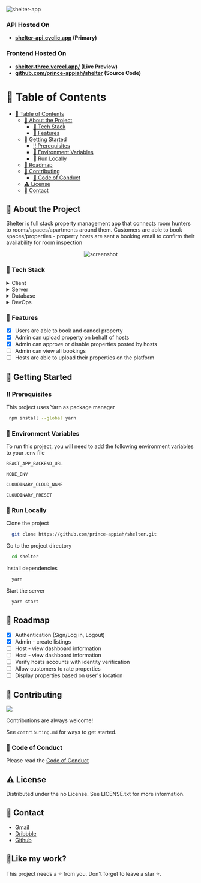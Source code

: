 ![shelter-app](https://socialify.git.ci/prince-appiah/shelter/image?descriptionEditable=&font=Inter&forks=1&issues=1&language=1&name=1&owner=1&pattern=Circuit%20Board&pulls=1&stargazers=1&theme=Dark)

<!-- ### [🌐 Website](https://room-finder-api.herokuapp.com/docs/) | [📹 Demo Video](https://www.youtube.com/watch?v=bUAAgfGOfYg) -->

### API Hosted On

- **[shelter-api.cyclic.app](https://shelter-api.cyclic.app/docs/) (Primary)**

### Frontend Hosted On

- **[shelter-three.vercel.app/](https://shelter-three.vercel.app/) (Live Preview)**
- **[github.com/prince-appiah/shelter](https://github.com/prince-appiah/shelter) (Source Code)**

<!-- Table of Contents -->

# :notebook_with_decorative_cover: Table of Contents

- [:notebook_with_decorative_cover: Table of Contents](#notebook_with_decorative_cover-table-of-contents)
  - [:star2: About the Project](#star2-about-the-project)
    - [:space_invader: Tech Stack](#space_invader-tech-stack)
    - [:dart: Features](#dart-features)
  - [:toolbox: Getting Started](#toolbox-getting-started)
    - [:bangbang: Prerequisites](#bangbang-prerequisites)
    - [:key: Environment Variables](#key-environment-variables)
    - [:running: Run Locally](#running-run-locally)
  - [:compass: Roadmap](#compass-roadmap)
  - [:wave: Contributing](#wave-contributing)
    - [:scroll: Code of Conduct](#scroll-code-of-conduct)
  - [:warning: License](#warning-license)
  - [:handshake: Contact](#handshake-contact)

<!-- About the Project -->

## :star2: About the Project

Shelter is full stack property management app that connects room hunters to rooms/spaces/apartments around them. Customers are able to book spaces/properties - property hosts are sent a booking email to confirm their availability for room inspection

<div align="center"> 
  <img src="https://res.cloudinary.com/ddnozuc0s/image/upload/v1662229561/portfolio/shelter-frontend_hqsxy9.png" alt="screenshot" />
  
</div>
 
<!-- TechStack -->

### :space_invader: Tech Stack

<details>
  <summary>Client</summary>
  <ul>
    <li><a href="https://www.typescriptlang.org/">Typescript</a></li>
    <li><a href="https://reactjs.org/">React.js</a></li>
    <li><a href="https://redux-toolkit.js.org">Redux Toolkit</a></li>
    <li><a href="https://github.com/rt2zz/redux-persist#readme">Redux Persist</a></li>
    <li><a href="https://chakra-ui.com">Chakra UI</a></li>
    <li><a href="https://axios-http.com">Axios</a></li>
    <li><a href="https://formik.org/">Formik</a></li>
    <li><a href="https://github.com/jquense/yup">Yup</a></li>
  </ul>
</details>

<details>
  <summary>Server</summary>
  <ul>
   <li><a href="https://expressjs.com/">Express.js</a></li>
    <li><a href="https://github.com/expressjs/cors#readme">CORS</a></li>
    <li><a href="https://helmetjs.github.io">Helmet</a></li>
    <li><a href="https://mongoosejs.com">Mongoose ORM</a></li>
    <li><a href="https://nodemailer.com/">Node Mailer</a></li>
    <li><a href="https://github.com/auth0/node-jsonwebtoken">JSON Webtoken</a></li>
    <li><a href="https://github.com/getsentry/sentry-javascript">Sentry</a></li>
    <li><a href="https://cloudinary.com/">Cloudinary</a></li>
    
  </ul>
</details>

<details>
<summary>Database</summary>
  <ul>
    <li><a href="https://www.mongodb.com/">MongoDB</a></li>
  </ul>
</details>

<details>
<summary>DevOps</summary>
  <ul>
    <li><a href="https://www.heroku.com/">Heroku</a></li>
  </ul>
</details>

<!-- Features -->

### :dart: Features

- [x] Users are able to book and cancel property
- [x] Admin can upload property on behalf of hosts
- [x] Admin can approve or disable properties posted by hosts
- [ ] Admin can view all bookings
- [ ] Hosts are able to upload their properties on the platform

<!-- Getting Started -->

## :toolbox: Getting Started

<!-- Prerequisites -->

### :bangbang: Prerequisites

This project uses Yarn as package manager

```bash
 npm install --global yarn
```

<!-- Env Variables -->

### :key: Environment Variables

To run this project, you will need to add the following environment variables to your .env file

`REACT_APP_BACKEND_URL`

`NODE_ENV`

`CLOUDINARY_CLOUD_NAME`

`CLOUDINARY_PRESET`

<!-- Run Locally -->

### :running: Run Locally

Clone the project

```bash
  git clone https://github.com/prince-appiah/shelter.git
```

Go to the project directory

```bash
  cd shelter
```

Install dependencies

```bash
  yarn
```

Start the server

```bash
  yarn start
```

<!-- Roadmap -->

## :compass: Roadmap

- [x] Authentication (Sign/Log in, Logout)
- [x] Admin - create listings
- [ ] Host - view dashboard information
- [ ] Host - view dashboard information
- [ ] Verify hosts accounts with identity verification
- [ ] Allow customers to rate properties
- [ ] Display properties based on user's location

<!-- Contributing -->

## :wave: Contributing

<a href="https://github.com/prince-appiah/shelter/graphs/contributors">
  <img src="https://contrib.rocks/image?repo=prince-appiah/shelter" />
</a>

Contributions are always welcome!

See `contributing.md` for ways to get started.

<!-- Code of Conduct -->

### :scroll: Code of Conduct

Please read the [Code of Conduct](https://github.com/prince-appiah/shelter/blob/master/CODE_OF_CONDUCT.md)

<!-- License -->

## :warning: License

Distributed under the no License. See LICENSE.txt for more information.

<!-- Contact -->

## :handshake: Contact

- [Gmail](mailto:pappiah00@gmail.com)
- [Dribbble](https://www.dribbble.com/prince-appiah)
- [Github](https://github.com/prince-appiah)

<h2>💖Like my work?</h2>
This project needs a ⭐️ from you. Don't forget to leave a star ⭐️.
